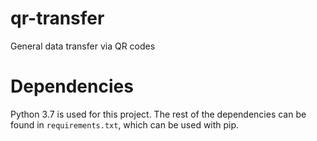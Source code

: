 # qr-transfer
General data transfer via QR codes

# Dependencies
Python 3.7 is used for this project.
The rest of the dependencies can be found in `requirements.txt`, which can be used with pip.
